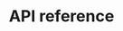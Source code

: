 ---
pcx_content_type: navigation
title: API reference
external_link: https://developers.cloudflare.com/api/operations/notification-alert-types-properties
weight: 5
_build:
  publishResources: false
  render: never
---